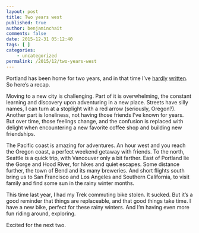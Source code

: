 ```yaml
---
layout: post
title: Two years west
published: true
author: benjaminchait
comments: false
date: 2015-12-31 05:12:40
tags: [ ]
categories:
    - uncategorized
permalink: /2015/12/two-years-west
---
```

Portland has been home for two years, and in that time I’ve [hardly][1] [written][2]. So here’s a recap.





Moving to a new city is challenging. Part of it is overwhelming, the constant learning and discovery upon adventuring in a new place. Streets have silly names, I can turn at a stoplight with a red arrow (seriously, Oregon?). Another part is loneliness, not having those friends I’ve known for years. But over time, those feelings change, and the confusion is replaced with delight when encountering a new favorite coffee shop and building new friendships.







The Pacific coast is amazing for adventures. An hour west and you reach the Oregon coast, a perfect weekend getaway with friends. To the north, Seattle is a quick trip, with Vancouver only a bit farther. East of Portland lie the Gorge and Hood River, for hikes and quiet escapes. Some distance further, the town of Bend and its many breweries. And short flights south bring us to San Francisco and Los Angeles and Southern California, to visit family and find some sun in the rainy winter months.







This time last year, I had my Trek commuting bike stolen. It sucked. But it’s a good reminder that things are replaceable, and that good things take time. I have a new bike, perfect for these rainy winters. And I’m having even more fun riding around, exploring.







Excited for the next two.

 [1]: https://benjaminchait.net/2013/12/moving-west
 [2]: https://benjaminchait.net/2014/12/one-year-west
